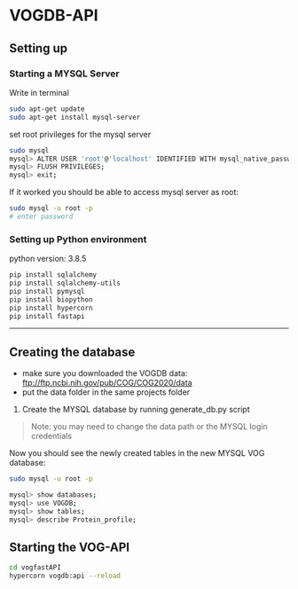 # VOGDB-API

## Setting up

### Starting a MYSQL Server
Write in terminal
```bash
sudo apt-get update
sudo apt-get install mysql-server
```

set root privileges for the mysql server
```bash
sudo mysql
mysql> ALTER USER 'root'@'localhost' IDENTIFIED WITH mysql_native_password BY 'password';
mysql> FLUSH PRIVILEGES;
mysql> exit;
```

If it worked you should be able to access mysql server as root:
```bash
sudo mysql -u root -p
# enter password
```

### Setting up Python environment

python version: 3.8.5

```bash
pip install sqlalchemy
pip install sqlalchemy-utils
pip install pymysql
pip install biopython
pip install hypercorn
pip install fastapi
```
___________________________________________________________________________________________

## Creating the database
* make sure you downloaded the VOGDB data: ftp://ftp.ncbi.nih.gov/pub/COG/COG2020/data
* put the data folder in the same projects folder

1. Create the MYSQL database by running generate_db.py script
> Note: you may need to change the data path or the MYSQL login credentials

Now you should see the newly created tables in the new MYSQL VOG database:
```bash
sudo mysql -u root -p

mysql> show databases;
mysql> use VOGDB;
mysql> show tables;
mysql> describe Protein_profile;

```

## Starting the VOG-API

```bash
cd vogfastAPI
hypercorn vogdb:api --reload
```

